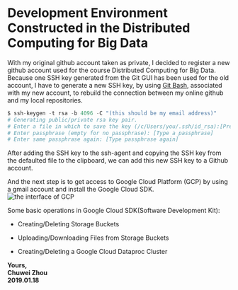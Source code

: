 # Development Environment Constructed in the Distributed Computing for Big Data                                                                                             
With my original github account taken as private, I decided to register a new github account used for the course Distributed Computing for Big Data. Because one SSH key generated from the Git GUI has been used for the old account, I have to generate a new SSH key, by using [Git Bash](https://help.github.com/articles/connecting-to-github-with-ssh/), associated with my new account, to rebuild the connection between my online github and my local repositories.                              

```python
$ ssh-keygen -t rsa -b 4096 -C "(this should be my email address)"
# Generating public/private rsa key pair.
# Enter a file in which to save the key (/c/Users/you/.ssh/id_rsa):[Press enter]
# Enter passphrase (empty for no passphrase): [Type a passphrase]
# Enter same passphrase again: [Type passphrase again]
```
               
After adding the SSH key to the ssh-agent and copying the SSH key from the defaulted file to the clipboard, we can add this new SSH key to a Github account.                
                   
And the next step is to get access to Google Cloud Platform (GCP) by using a gmail account and install the Google Cloud SDK.              
![the interface of GCP](https://github.com/zhouchw5/Course_study_uk.github.io/blob/master/GCP.png)              
                     
Some basic operations in Google Cloud SDK(Software Development Kit):
- Creating/Deleting Storage Buckets                 

- Uploading/Downloading Files from Storage Buckets             
- Creating/Deleting a Google Cloud Dataproc Cluster


                  
                    
                    

                      
**Yours,**                
**Chuwei Zhou**                    
**2019.01.18**                                 
